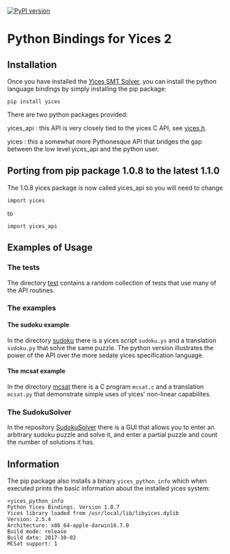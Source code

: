 [![PyPI version](https://badge.fury.io/py/yices.svg)](https://badge.fury.io/py/yices)

#  Python Bindings for Yices 2

## Installation

Once you have installed the [Yices SMT Solver](http://yices.csl.sri.com/), you can install
the python language bindings by simply installing the pip package:
```
pip install yices
```

There are two python packages provided:

yices_api : this API is very closely tied to the yices C API, see [yices.h](https://github.com/SRI-CSL/yices2/blob/master/src/include/yices.h).

yices  : this a somewhat more Pythonesque API that bridges the gap between the low level yices_api and the python user.


## Porting from pip package 1.0.8 to the latest 1.1.0

The 1.0.8 yices package is now called yices_api so you will need to change

```
import yices
```

to

```
import yices_api
```





## Examples of Usage

### The tests

The directory [test](https://github.com/SRI-CSL/yices2/tree/master/src/bindings/python/test) contains a random collection
of tests that use many of the API routines.

### The examples

#### The sudoku example

In the directory [sudoku](https://github.com/SRI-CSL/yices2/tree/master/src/bindings/python/examples/sudoku) there is a
yices script `sudoku.ys` and a translation `sudoku.py` that solve the same puzzle. The python version illustrates
the power of the API over the more sedate yices specification language.

#### The mcsat example

In the directory [mcsat](https://github.com/SRI-CSL/yices2/tree/master/src/bindings/python/examples/mcsat) there is a
C program `mcsat.c` and a translation `mcsat.py` that demonstrate simple uses of yices' non-linear capabilites.


### The SudokuSolver

In the repository [SudokuSolver](https://github.com/SRI-CSL/SudokuSolver) there is a GUI that allows you to
enter an arbitrary sudoku puzzle and solve it, and enter a partial puzzle and count the number of solutions it has.


## Information

The pip package also installs a binary `yices_python_info` which when executed prints the basic information about the installed
yices system:

```
>yices_python_info
Python Yices Bindings. Version 1.0.7
Yices library loaded from /usr/local/lib/libyices.dylib
Version: 2.5.4
Architecture: x86_64-apple-darwin16.7.0
Build mode: release
Build date: 2017-10-02
MCSat support: 1
```
